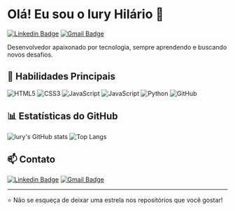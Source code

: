 # Olá! Eu sou o Iury Hilário 👋

[![Linkedin Badge](https://img.shields.io/badge/-IuryHilario-blue?style=flat-square&logo=Linkedin&logoColor=white&link=https://www.linkedin.com/in/seu-perfil)](https://www.linkedin.com/in/Iury-Hilario)
[![Gmail Badge](https://img.shields.io/badge/-iuryhilario.dev@gmail.com-c14438?style=flat-square&logo=Gmail&logoColor=white&link=mailto:seuemail@gmail.com)](iuryhilario.dev@gmail.com)

Desenvolvedor apaixonado por tecnologia, sempre aprendendo e buscando novos desafios.

## 🔧 Habilidades Principais

![HTML5](https://img.shields.io/badge/-HTML5-E34F26?style=flat-square&logo=html5&logoColor=white)
![CSS3](https://img.shields.io/badge/-CSS3-1572B6?style=flat-square&logo=css3)
![JavaScript](https://img.shields.io/badge/-JavaScript-lightyellow?style=flat-square&logo=javascript)
![JavaScript](https://img.shields.io/badge/-PHP-darkblue?style=flat-square&logo=php)
![Python](https://img.shields.io/badge/-Python-lightblue?style=flat-square&logo=Python)
![GitHub](https://img.shields.io/badge/-GitHub-181717?style=flat-square&logo=github)

## 📊 Estatísticas do GitHub

![Iury's GitHub stats](https://github-readme-stats.vercel.app/api?username=IuryHilario&show_icons=true&theme=radical)
![Top Langs](https://github-readme-stats.vercel.app/api/top-langs/?username=IuryHilario&layout=compact&theme=radical)

<!--## 🚀 Projetos Destacados

- [Projeto 1](https://github.com/IuryHilario/projeto1): Descrição breve do Projeto 1
- [Projeto 2](https://github.com/IuryHilario/projeto2): Descrição breve do Projeto 2 -->

## 📫 Contato

[![Linkedin Badge](https://img.shields.io/badge/-IuryHilario-blue?style=flat-square&logo=Linkedin&logoColor=white&link=https://www.linkedin.com/in/seu-perfil)](https://www.linkedin.com/in/Iury-Hilario)
[![Gmail Badge](https://img.shields.io/badge/-iuryhilario.dev@gmail.com-c14438?style=flat-square&logo=Gmail&logoColor=white&link=mailto:seuemail@gmail.com)](iuryhilario.dev@gmail.com)

---

⭐️ Não se esqueça de deixar uma estrela nos repositórios que você gostar!
